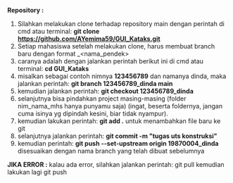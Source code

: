 **Repository :**

1. Silahkan melakukan clone terhadap repository main dengan perintah di cmd atau terminal: **git clone https://github.com/AYemima59/GUI_Kataks.git**
2. Setiap mahasiswa setelah melakukan clone, harus membuat branch baru dengan format _<nama_pendek>
3. caranya adalah dengan jalankan perintah berikut ini di cmd atau terminal: **cd GUI_Kataks**
4. misalkan sebagai contoh nimnya **123456789** dan namanya dinda, maka jalankan perintah: **git branch 123456789_dinda main**
5. kemudian jalankan perintah: **git checkout 123456789_dinda**
6. selanjutnya bisa pindahkan project masing-masing (folder nim_nama_mhs hanya punyamu saja) (ingat, beserta foldernya, jangan cuma isinya yg dipindah kesini, biar tidak nyampur).
7. kemudian lakukan perintah: **git add .** untuk menambahkan file baru ke git
8. selanjutnya jalankan perintah: **git commit -m "tugas uts konstruksi"**
9. kemudian perintah: **git push --set-upstream origin 19870004_dinda** disesuaikan dengan nama branch yang telah dibuat sebelumnya

**JIKA ERROR :**
kalau ada error, silahkan jalankan perintah: git pull kemudian lakukan lagi git push
